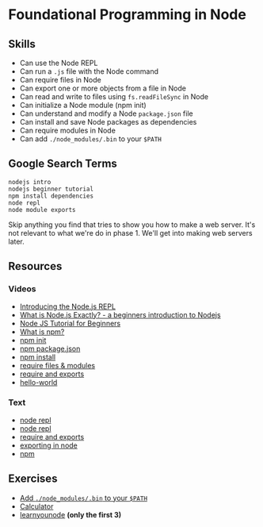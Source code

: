 # Foundational Programming in Node

## Skills

- Can use the Node REPL
- Can run a `.js` file with the Node command
- Can require files in Node
- Can export one or more objects from a file in Node
- Can read and write to files using `fs.readFileSync` in Node
- Can initialize a Node module (npm init)
- Can understand and modify a Node `package.json` file
- Can install and save Node packages as dependencies
- Can require modules in Node
- Can add `./node_modules/.bin` to your `$PATH`

## Google Search Terms

```
nodejs intro
nodejs beginner tutorial
npm install dependencies
node repl
node module exports
```

Skip anything you find that tries to show you how to make a web server. It's not
relevant to what we're do in phase 1. We'll get into making web servers
later.

## Resources

### Videos

- [Introducing the Node.js REPL](https://youtu.be/xUNr2gUT0FY?t=20)
- [What is Node.js Exactly? - a beginners introduction to Nodejs](https://www.youtube.com/watch?v=pU9Q6oiQNd0)
- [Node JS Tutorial for Beginners](https://www.youtube.com/playlist?list=PL4cUxeGkcC9gcy9lrvMJ75z9maRw4byYp)
- [What is npm?](https://www.youtube.com/watch?v=ZNbFagCBlwo)
- [npm init](https://www.youtube.com/watch?v=ROoc5AW90pA)
- [npm package.json](https://docs.npmjs.com/files/package.json)
- [npm install](https://www.youtube.com/watch?v=2UNs7ohpfPo)
- [require files & modules](https://www.youtube.com/watch?v=xAcEF-uDeVw&list=PLVHlCYNvnqYqjnypg2Czw4vVjTL2gB7_e&index=5)
- [require and exports](https://www.youtube.com/watch?v=P51O_PT7NUg&list=PLVHlCYNvnqYqjnypg2Czw4vVjTL2gB7_e&index=10)
- [hello-world](https://teamtreehouse.com/library/hello-world)

### Text

- [node repl](https://www.tutorialspoint.com/nodejs/nodejs_repl_terminal.htm)
- [node repl](https://docs.nodejitsu.com/articles/REPL/how-to-use-nodejs-repl/)
- [require and exports](http://openmymind.net/2012/2/3/Node-Require-and-Exports/)
- [exporting in node](http://www.tutorialsteacher.com/nodejs/nodejs-module-exports)
- [npm](https://www.tutorialspoint.com/nodejs/nodejs_npm.htm)

## Exercises

- [Add `./node_modules/.bin` to your `$PATH`](./exercises/add-node_modules-bin-to-your-path)
- [Calculator](./exercises/Calculator)
- [learnyounode](https://github.com/workshopper/learnyounode) __(only the first 3)__
